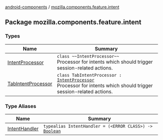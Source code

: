[android-components](../index.md) / [mozilla.components.feature.intent](./index.md)

## Package mozilla.components.feature.intent

### Types

| Name | Summary |
|---|---|
| [IntentProcessor](-intent-processor/index.md) | `class ~~IntentProcessor~~`<br>Processor for intents which should trigger session-related actions. |
| [TabIntentProcessor](-tab-intent-processor/index.md) | `class TabIntentProcessor : `[`IntentProcessor`](../mozilla.components.browser.session.intent/-intent-processor/index.md)<br>Processor for intents which should trigger session-related actions. |

### Type Aliases

| Name | Summary |
|---|---|
| [IntentHandler](-intent-handler.md) | `typealias IntentHandler = (<ERROR CLASS>) -> `[`Boolean`](https://kotlinlang.org/api/latest/jvm/stdlib/kotlin/-boolean/index.html) |
